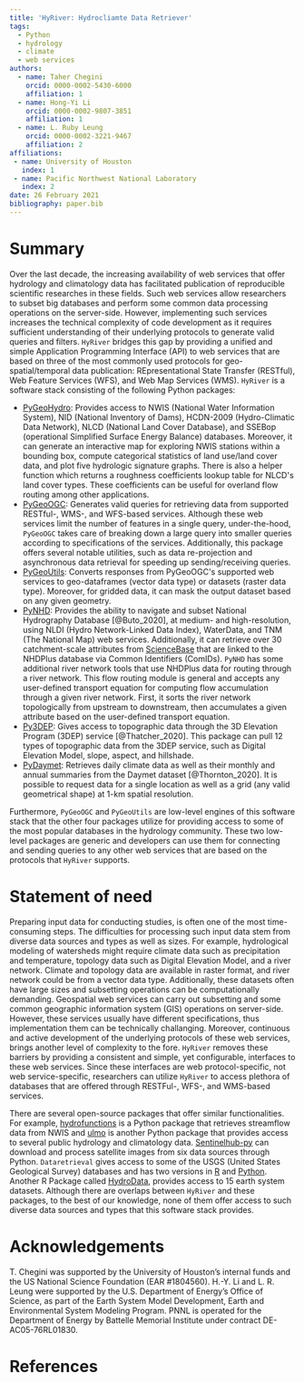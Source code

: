 ```yaml
---
title: 'HyRiver: Hydrocliamte Data Retriever'
tags:
  - Python
  - hydrology
  - climate
  - web services
authors:
  - name: Taher Chegini
    orcid: 0000-0002-5430-6000
    affiliation: 1
  - name: Hong-Yi Li
    orcid: 0000-0002-9807-3851
    affiliation: 1
  - name: L. Ruby Leung
    orcid: 0000-0002-3221-9467
    affiliation: 2
affiliations:
 - name: University of Houston
   index: 1
 - name: Pacific Northwest National Laboratory
   index: 2
date: 26 February 2021
bibliography: paper.bib
---
```


# Summary

Over the last decade, the increasing availability of web services that offer hydrology and
climatology data has facilitated publication of reproducible scientific researches in these fields.
Such web services allow researchers to subset big databases and perform some common data
processing operations on the server-side. However, implementing such services increases the
technical complexity of code development as it requires sufficient understanding of their
underlying protocols to generate valid queries and filters. `HyRiver` bridges this gap
by providing a unified and simple Application Programming Interface (API) to web services that are
based on three of the most commonly used protocols for geo-spatial/temporal data publication:
REpresentational State Transfer (RESTful), Web Feature Services (WFS), and Web Map Services (WMS).
`HyRiver` is a software stack consisting of the following Python packages:

* [PyGeoHydro](https://github.com/cheginit/pygeohydro): Provides access to NWIS (National Water
  Information System), NID (National Inventory of Dams), HCDN-2009 (Hydro-Climatic Data Network),
  NLCD (National Land Cover Database), and SSEBop (operational Simplified Surface Energy Balance)
  databases. Moreover, it can generate an interactive map for exploring NWIS stations within a
  bounding box, compute categorical statistics of land use/land cover data, and plot five
  hydrologic signature graphs. There is also a helper function which returns a roughness
  coefficients lookup table for NLCD's land cover types. These coefficients can be
  useful for overland flow routing among other applications.
* [PyGeoOGC](https://github.com/cheginit/pygeoogc): Generates valid queries for retrieving data
  from supported RESTful-, WMS-, and WFS-based services. Although these web services limit
  the number of features in a single query, under-the-hood, `PyGeoOGC` takes care of breaking down
  a large query into smaller queries according to specifications of the services. Additionally,
  this package offers several notable utilities, such as data re-projection and asynchronous data
  retrieval for speeding up sending/receiving queries.
* [PyGeoUtils](https://github.com/cheginit/pygeoutils): Converts responses from PyGeoOGC's
  supported web services to geo-dataframes (vector data type) or datasets (raster data type).
  Moreover, for gridded data, it can mask the output dataset based on any given geometry.
* [PyNHD](https://github.com/cheginit/pynhd): Provides the ability to navigate and subset
  National Hydrography Database [@Buto_2020], at medium- and high-resolution, using NLDI (Hydro
  Network-Linked Data Index), WaterData, and TNM (The National Map) web services. Additionally,
  it can retrieve over 30 catchment-scale attributes from
  [ScienceBase](https://www.sciencebase.gov/catalog/item/5669a79ee4b08895842a1d47)
  that are linked to the NHDPlus database via Common Identifiers (ComIDs). `PyNHD` has some
  additional river network tools that use NHDPlus data for routing through a river network.
  This flow routing module is general and accepts any user-defined transport equation for
  computing flow accumulation through a given river network. First, it sorts the river network
  topologically from upstream to downstream, then accumulates a given attribute based on the
  user-defined transport equation.
* [Py3DEP](https://github.com/cheginit/py3dep): Gives access to topographic data through the
  3D Elevation Program (3DEP) service [@Thatcher_2020]. This package can pull 12 types of
  topographic data from the 3DEP service, such as Digital Elevation Model, slope, aspect, and
  hillshade.
* [PyDaymet](https://github.com/cheginit/pydaymet): Retrieves daily climate data as well as
  their monthly and annual summaries from the Daymet dataset [@Thornton_2020]. It is possible to
  request data for a single location as well as a grid (any valid geometrical shape) at 1-km
  spatial resolution.

Furthermore, `PyGeoOGC` and `PyGeoUtils` are low-level engines of this software stack that the
other four packages utilize for providing access to some of the most popular databases in the
hydrology community. These two low-level packages are generic and developers can use them for
connecting and sending queries to any other web services that are based on the protocols that
`HyRiver` supports.

# Statement of need

Preparing input data for conducting studies, is often one of the most time-consuming steps. The
difficulties for processing such input data stem from diverse data sources and types as well as
sizes. For example, hydrological modeling of watersheds might require climate data such as
precipitation and temperature, topology data such as Digital Elevation Model, and a river network.
Climate and topology data are available in raster format, and river network could be from a vector
data type. Additionally, these datasets often have large sizes and subsetting operations can be
computationally demanding. Geospatial web services can carry out subsetting and some common
geographic information system (GIS) operations on server-side. However, these services usually have
different specifications, thus implementation them can be technically challanging. Moreover,
continuous and active development of the underlying protocols of these web services, brings
another level of complexity to the fore. `HyRiver` removes these barriers by providing a
consistent and simple, yet configurable, interfaces to these web services. Since these
interfaces are web protocol-specific, not web service-specific, researchers can utilize `HyRiver`
to access plethora of databases that are offered through RESTFul-, WFS-, and WMS-based services.

There are several open-source packages that offer similar functionalities. For example,
[hydrofunctions](https://github.com/mroberge/hydrofunctions) is a Python package that retrieves
streamflow data from NWIS and [ulmo](https://github.com/ulmo-dev/ulmo) is another Python package
that provides access to several public hydrology and climatology data.
[Sentinelhub-py](https://github.com/sentinel-hub/sentinelhub-py) can download and process
satellite images from six data sources through Python. `Dataretrieval` gives access to some of
the USGS (United States Geological Survey) databases and has two versions in
[R](https://github.com/USGS-R/dataRetrieval) and [Python](https://github.com/USGS-python/dataretrieval).
Another R Package called [HydroData](https://github.com/mikejohnson51/HydroData), provides access
to 15 earth system datasets. Although there are overlaps between `HyRiver` and these packages,
to the best of our knowledge, none of them offer access to such diverse data sources and types
that this software stack provides. 

# Acknowledgements

T. Chegini was supported by the University of Houston’s internal funds and the US National Science
Foundation (EAR #1804560). H.-Y. Li and L. R. Leung were supported by the U.S. Department of
Energy’s Office of Science, as part of the Earth System Model Development, Earth and Environmental
System Modeling Program. PNNL is operated for the Department of Energy by Battelle Memorial
Institute under contract DE-AC05-76RL01830.

# References
